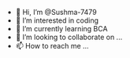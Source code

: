 - 👋 Hi, I’m @Sushma-7479
- 👀 I’m interested in coding
- 🌱 I’m currently learning BCA
- 💞️ I’m looking to collaborate on ...
- 📫 How to reach me ...

<!---
Sushma-7479/Sushma-7479 is a ✨ special ✨ repository because its `README.md` (this file) appears on your GitHub profile.
You can click the Preview link to take a look at your changes.
--->
